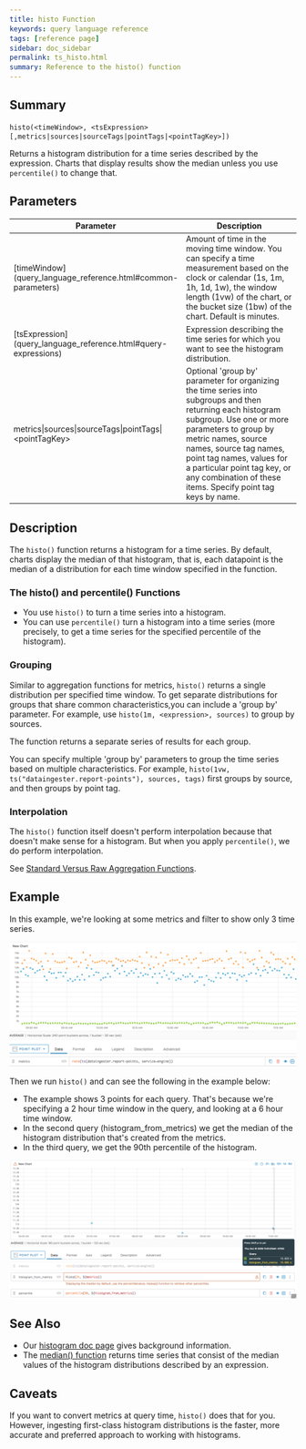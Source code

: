 ```yaml
---
title: histo Function
keywords: query language reference
tags: [reference page]
sidebar: doc_sidebar
permalink: ts_histo.html
summary: Reference to the histo() function
---
```

## Summary
```
histo(<timeWindow>, <tsExpression>[,metrics|sources|sourceTags|pointTags|<pointTagKey>])
```
Returns a histogram distribution for a time series described by the expression. Charts that display results show the median unless you use `percentile()` to change that.

## Parameters
<table>
<tbody>
<thead>
<tr><th width="30%">Parameter</th><th width="70%">Description</th></tr>
</thead>
<tr>
<td markdown="span">[timeWindow](query_language_reference.html#common-parameters)</td>
<td markdown="span">Amount of time in the moving time window. You can specify a time measurement based on the clock or calendar (1s, 1m, 1h, 1d, 1w), the window length (1vw) of the chart, or the bucket size (1bw) of the chart. Default is minutes.</td></tr>
<tr>
<td markdown="span"> [tsExpression](query_language_reference.html#query-expressions)</td>
<td>Expression describing the time series for which you want to see the histogram distribution. </td></tr>
<tr>
<td>metrics&vert;sources&vert;sourceTags&vert;pointTags&vert;&lt;pointTagKey&gt;</td>
<td>Optional 'group by' parameter for organizing the time series into subgroups and then returning each histogram subgroup.
Use one or more parameters to group by metric names, source names, source tag names, point tag names, values for a particular point tag key, or any combination of these items. Specify point tag keys by name.</td>
</tr>
</tbody>
</table>


## Description

The `histo()` function returns a histogram for a time series. By default, charts display the median of that histogram, that is, each datapoint is the median of a distribution for each time window specified in the function.

### The histo() and percentile() Functions

* You use `histo()` to turn a time series into a histogram.
* You can use `percentile()` turn a histogram into a time series (more precisely, to get a time series for the specified percentile of the histogram).

### Grouping

Similar to aggregation functions for metrics, `histo()` returns a single distribution per specified time window.  To get separate distributions for groups that share common characteristics,you can include a 'group by' parameter. For example, use `histo(1m, <expression>, sources)` to group by sources.

The function returns a separate series of results for each group.

You can specify multiple 'group by' parameters to group the time series based on multiple characteristics. For example, `histo(1vw, ts("dataingester.report-points"), sources, tags)` first groups by source, and then groups by point tag.

### Interpolation

The `histo()` function itself doesn't perform interpolation because that doesn't make sense for a histogram. But when you apply `percentile()`, we do perform interpolation.

See [Standard Versus Raw Aggregation Functions](query_language_aggregate_functions.html).


## Example

In this example, we're looking at some metrics and filter to show only 3 time series.

![metric for histo example](images/ts_histo_metric.png)

Then we run `histo()` and can see the following in the example below:
* The example shows 3 points for each query. That's because we're specifying a 2 hour time window in the query, and looking at a 6 hour time window.
* In the second query (histogram_from_metrics) we get the median of the histogram distribution that's created from the metrics.
* In the third query, we get the 90th percentile of the histogram.

![metric for histo example](images/ts_histo_histo.png)

## See Also

* Our [histogram doc page](https://proxies_histograms.html) gives background information.
* The [median() function](hs_median.html) returns time series that consist of the median values of the histogram distributions described by an expression.

## Caveats

If you want to convert metrics at query time, `histo()` does that for you. However, ingesting first-class histogram distributions is the faster, more accurate and preferred approach to working with histograms.
